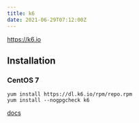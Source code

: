 ```yaml
---
title: k6
date: 2021-06-29T07:12:00Z
---
```


https://k6.io

## Installation

### CentOS 7

```
yum install https://dl.k6.io/rpm/repo.rpm
yum install --nogpgcheck k6
```
[docs](https://k6.io/docs/getting-started/installation/)


